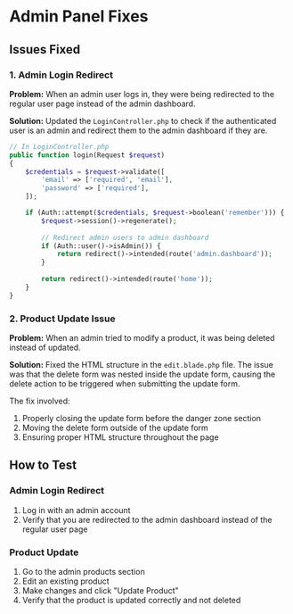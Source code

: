 # Admin Panel Fixes

## Issues Fixed

### 1. Admin Login Redirect

**Problem:** When an admin user logs in, they were being redirected to the regular user page instead of the admin dashboard.

**Solution:** Updated the `LoginController.php` to check if the authenticated user is an admin and redirect them to the admin dashboard if they are.

```php
// In LoginController.php
public function login(Request $request)
{
    $credentials = $request->validate([
        'email' => ['required', 'email'],
        'password' => ['required'],
    ]);

    if (Auth::attempt($credentials, $request->boolean('remember'))) {
        $request->session()->regenerate();
        
        // Redirect admin users to admin dashboard
        if (Auth::user()->isAdmin()) {
            return redirect()->intended(route('admin.dashboard'));
        }
        
        return redirect()->intended(route('home'));
    }
}
```

### 2. Product Update Issue

**Problem:** When an admin tried to modify a product, it was being deleted instead of updated.

**Solution:** Fixed the HTML structure in the `edit.blade.php` file. The issue was that the delete form was nested inside the update form, causing the delete action to be triggered when submitting the update form.

The fix involved:
1. Properly closing the update form before the danger zone section
2. Moving the delete form outside of the update form
3. Ensuring proper HTML structure throughout the page

## How to Test

### Admin Login Redirect
1. Log in with an admin account
2. Verify that you are redirected to the admin dashboard instead of the regular user page

### Product Update
1. Go to the admin products section
2. Edit an existing product
3. Make changes and click "Update Product"
4. Verify that the product is updated correctly and not deleted
